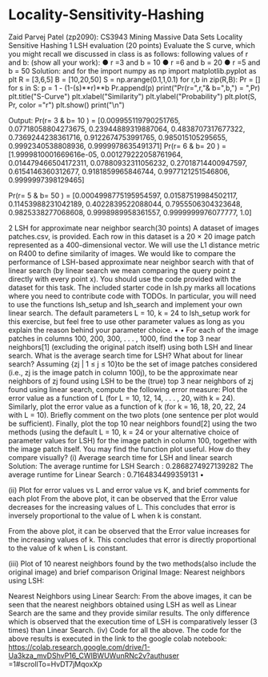 # Locality-Sensitivity-Hashing
 Zaid Parvej Patel (zp2090):
CS3943 Mining Massive Data Sets Locality Sensitive Hashing
1 LSH evaluation (20 points)
Evaluate the S curve, which you might recall we discussed in class is as follows: following values of r and b: (show all your work):
● r =3 and b = 10
● r =6 and b = 20
● r =5 and b = 50
Solution:
and for the
 import numpy as np
import matplotlib.pyplot as plt
R = [3,6,5]
B = [10,20,50]
S = np.arange(0.1,1,0.1)
for r,b in zip(R,B):
 Pr = []
 for s in S:
   p = 1 - (1-(s)**r)**b
   Pr.append(p)
 print("Pr(r=",r,"& b=",b,") = ",Pr)
 plt.title("S-Curve")
 plt.xlabel("Similarity")
 plt.ylabel("Probability")
 plt.plot(S, Pr, color ="r")
 plt.show()
print("\n")
 
 Output:
Pr(r= 3 & b= 10 ) = [0.009955119790251765, 0.07718058804273675, 0.23944889319887064, 0.4838707317677322, 0.7369244238361716, 0.9122674753991765, 0.985015105295655, 0.9992340538808936, 0.9999978635491371]
Pr(r= 6 & b= 20 ) = [1.9999810001669616e-05, 0.001279222058761964, 0.014479466504172311, 0.07880932311056232, 0.27018714400947597, 0.6154146360312677, 0.9181859965846744, 0.9977121251546806, 0.9999997398129465]
 
  Pr(r= 5 & b= 50 ) = [0.0004998775195954597, 0.01587519984502117, 0.11453988231042189, 0.4022839522088044, 0.7955506304323648, 0.9825338277068608, 0.9998989958361557, 0.9999999976077777, 1.0]
 
 2 LSH for approximate near neighbor
search(30 points)
A dataset of images patches.csv, is provided. Each row in this dataset is a 20 × 20 image patch represented as a 400-dimensional vector. We will use the L1 distance metric on R400 to define similarity of images. We would like to compare the performance of LSH-based approximate near neighbor search with that of linear search (by linear search we mean comparing the query point z directly with every point x). You should use the code provided with the dataset for this task.
The included starter code in lsh.py marks all locations where you need to contribute code with TODOs. In particular, you will need to use the functions lsh_setup and lsh_search and
implement your own linear search. The default parameters L = 10, k = 24 to lsh_setup work for this exercise, but feel free to use other parameter values as long as you explain the reason behind your parameter choice.
•
•
For each of the image patches in columns 100, 200, 300, . . . , 1000, find the top 3 near neighbors[1] (excluding the original patch itself) using both LSH and linear
search. What is the average search time for LSH? What about for linear search?
Assuming {zj | 1 ≤ j ≤ 10}to be the set of image patches considered (i.e., zj is the image patch in column 100j), to be the approximate near neighbors of zj found using LSH to be the (true) top 3 near neighbors of zj found using linear search, compute the following error measure:
Plot the error value as a function of L (for L = 10, 12, 14, . . . , 20, with k = 24). Similarly, plot the error value as a function of k (for k = 16, 18, 20, 22, 24 with L = 10). Briefly comment on the two plots (one sentence per plot would be sufficient).
Finally, plot the top 10 near neighbors found[2] using the two methods (using the default L = 10, k = 24 or your alternative choice of parameter values for LSH) for the image patch in column 100, together with the image patch itself. You may find the function plot useful. How do they compare visually?
(i) Average search time for LSH and linear search
Solution:
The average runtime for LSH Search : 0.2868274927139282 The average runtime for Linear Search : 0.7164834499359131
•

 (ii) Plot for error values vs L and error value vs K, and brief comments for each plot
 From the above plot, it can be observed that the Error value decreases for the increasing values of L. This concludes that error is inversely proportional to the value of L when k is constant.

  From the above plot, it can be observed that the Error value increases for the increasing values of k. This concludes that error is directly proportional to the value of k when L is constant.

 (iii) Plot of 10 nearest neighbors found by the two methods(also include the original image) and brief comparison
Original Image:
Nearest neighbors using LSH:
           
 Nearest Neighbors using Linear Search:
From the above images, it can be seen that the nearest neighbors obtained using LSH as well as Linear Search are the same and they provide similar results. The only difference which is observed that the execution time of LSH is comparatively lesser (3 times) than Linear Search.
(iv) Code for all the above.
The code for the above results is executed in the link to the google colab notebook:
https://colab.research.google.com/drive/1-Ua3kza_mvDShvP16_CWIBWUWunRNc2v?authuser =1#scrollTo=HvDT7jMqoxXp
            

